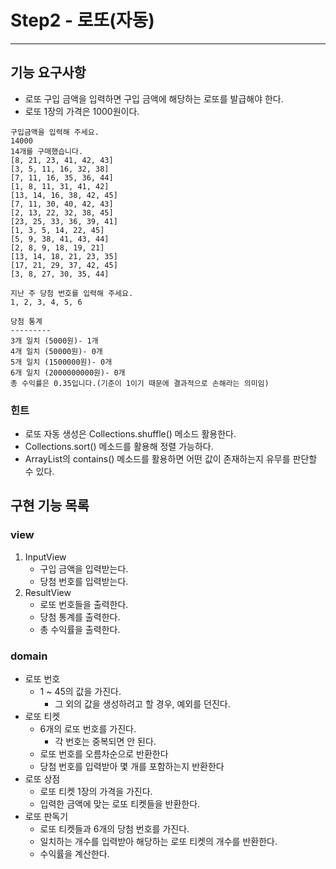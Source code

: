 # Step2 - 로또(자동)

---

## 기능 요구사항

- 로또 구입 금액을 입력하면 구입 금액에 해당하는 로또를 발급해야 한다.
- 로또 1장의 가격은 1000원이다.

```
구입금액을 입력해 주세요.
14000
14개를 구매했습니다.
[8, 21, 23, 41, 42, 43]
[3, 5, 11, 16, 32, 38]
[7, 11, 16, 35, 36, 44]
[1, 8, 11, 31, 41, 42]
[13, 14, 16, 38, 42, 45]
[7, 11, 30, 40, 42, 43]
[2, 13, 22, 32, 38, 45]
[23, 25, 33, 36, 39, 41]
[1, 3, 5, 14, 22, 45]
[5, 9, 38, 41, 43, 44]
[2, 8, 9, 18, 19, 21]
[13, 14, 18, 21, 23, 35]
[17, 21, 29, 37, 42, 45]
[3, 8, 27, 30, 35, 44]

지난 주 당첨 번호를 입력해 주세요.
1, 2, 3, 4, 5, 6

당첨 통계
---------
3개 일치 (5000원)- 1개
4개 일치 (50000원)- 0개
5개 일치 (1500000원)- 0개
6개 일치 (2000000000원)- 0개
총 수익률은 0.35입니다.(기준이 1이기 때문에 결과적으로 손해라는 의미임)
```

### 힌트

- 로또 자동 생성은 Collections.shuffle() 메소드 활용한다.
- Collections.sort() 메소드를 활용해 정렬 가능하다.
- ArrayList의 contains() 메소드를 활용하면 어떤 값이 존재하는지 유무를 판단할 수 있다.

## 구현 기능 목록

### view

1. InputView
    - 구입 금액을 입력받는다.
    - 당첨 번호를 입력받는다.
2. ResultView
    - 로또 번호들을 출력한다.
    - 당첨 통계를 출력한다.
    - 총 수익률을 출력한다.

### domain

- 로또 번호
    - 1 ~ 45의 값을 가진다.
        - 그 외의 값을 생성하려고 할 경우, 예외를 던진다.
- 로또 티켓
    - 6개의 로또 번호를 가진다.
        - 각 번호는 중복되면 안 된다.
    - 로또 번호를 오름차순으로 반환한다
    - 당첨 번호를 입력받아 몇 개를 포함하는지 반환한다
- 로또 상점
    - 로또 티켓 1장의 가격을 가진다.
    - 입력한 금액에 맞는 로또 티켓들을 반환한다.
- 로또 판독기
    - 로또 티켓들과 6개의 당첨 번호를 가진다.
    - 일치하는 개수를 입력받아 해당하는 로또 티켓의 개수를 반환한다.
    - 수익률을 계산한다.